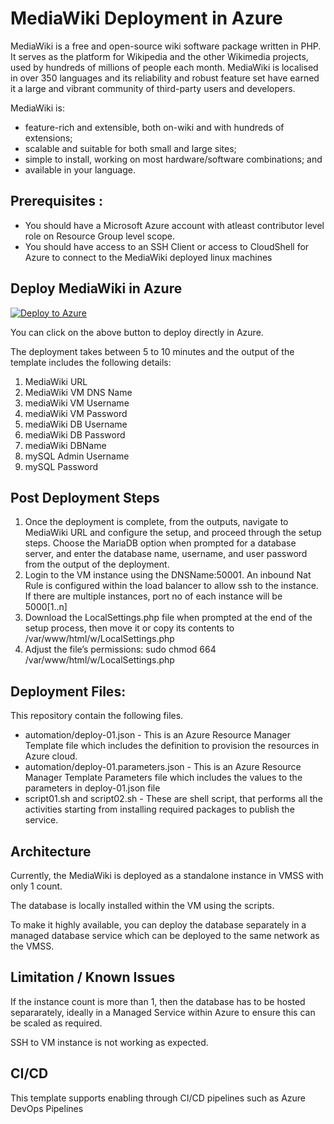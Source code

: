 # MediaWiki Deployment in Azure

MediaWiki is a free and open-source wiki software package written in PHP. It
serves as the platform for Wikipedia and the other Wikimedia projects, used
by hundreds of millions of people each month. MediaWiki is localised in over
350 languages and its reliability and robust feature set have earned it a large
and vibrant community of third-party users and developers.

MediaWiki is:

* feature-rich and extensible, both on-wiki and with hundreds of extensions;
* scalable and suitable for both small and large sites;
* simple to install, working on most hardware/software combinations; and
* available in your language.

## Prerequisites :

  - You should have a Microsoft Azure account with atleast contributor level role on Resource Group level scope.
  - You should have access to an SSH Client or access to CloudShell for Azure to connect to the MediaWiki deployed linux machines

## Deploy MediaWiki in Azure

[![Deploy to Azure](https://aka.ms/deploytoazurebutton)](https://portal.azure.com/#create/Microsoft.Template/uri/https%3A%2F%2Fraw.githubusercontent.com%2FPraveenAnil%2Fmediawiki-azure%2Fmain%2Fautomation%2Fdeploy-01.json)

You can click on the above button to deploy directly in Azure.

The deployment takes between 5 to 10 minutes and the output of the template includes the following details:

1. MediaWiki URL
2. MediaWiki VM DNS Name
3. mediaWiki VM Username
4. mediaWiki VM Password
5. mediaWiki DB Username
6. mediaWiki DB Password
7. mediaWiki DBName
8. mySQL Admin Username
9. mySQL Password

## Post Deployment Steps

1. Once the deployment is complete, from the outputs, navigate to MediaWiki URL and configure the setup, and proceed through the setup steps. 
Choose the MariaDB option when prompted for a database server, and enter the database name, username, and user password from the output of the deployment. 
2. Login to the VM instance using the DNSName:50001. An inbound Nat Rule is configured within the load balancer to allow ssh to the instance. If there are multiple instances, port no of each instance will be 5000[1..n]
3. Download the LocalSettings.php file when prompted at the end of the setup process, then move it or copy its contents to /var/www/html/w/LocalSettings.php
4. Adjust the file’s permissions:  sudo chmod 664 /var/www/html/w/LocalSettings.php

## Deployment Files:

  This repository contain the following files.

  - automation/deploy-01.json - This is an Azure Resource Manager Template file which includes the definition to provision the resources in Azure cloud.
  - automation/deploy-01.parameters.json - This is an Azure Resource Manager Template Parameters file which includes the values to the parameters in deploy-01.json file
  - script01.sh and script02.sh - These are shell script, that performs all the activities starting from installing required packages to publish the service.


## Architecture

Currently, the MediaWiki is deployed as a standalone instance in VMSS with only 1 count.

The database is locally installed within the VM using the scripts.

To make it highly available, you can deploy the database separately in a managed database service which can be deployed to the same network as the VMSS.

## Limitation / Known Issues

If the instance count is more than 1, then the database has to be hosted separarately, ideally in a Managed Service within Azure to ensure this can be scaled as required.

SSH to VM instance is not working as expected.

## CI/CD

This template supports enabling through CI/CD pipelines such as Azure DevOps Pipelines

